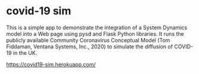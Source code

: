# covid-19 sim
This is a simple app to demonstrate the integration of a System Dynamics model into a Web page using pysd and Flask Python libraries. 
It runs the publicly available Community Coronavirus Conceptual Model (Tom Fiddaman, Ventana Systems, Inc., 2020) to simulate the diffusion of COVID-19 in the UK.

https://covid19-sim.herokuapp.com/

